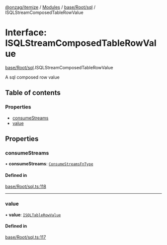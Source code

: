 [@onzag/itemize](../README.md) / [Modules](../modules.md) / [base/Root/sql](../modules/base_Root_sql.md) / ISQLStreamComposedTableRowValue

# Interface: ISQLStreamComposedTableRowValue

[base/Root/sql](../modules/base_Root_sql.md).ISQLStreamComposedTableRowValue

A sql composed row value

## Table of contents

### Properties

- [consumeStreams](base_Root_sql.ISQLStreamComposedTableRowValue.md#consumestreams)
- [value](base_Root_sql.ISQLStreamComposedTableRowValue.md#value)

## Properties

### consumeStreams

• **consumeStreams**: [`ConsumeStreamsFnType`](../modules/base_Root_sql.md#consumestreamsfntype)

#### Defined in

[base/Root/sql.ts:118](https://github.com/onzag/itemize/blob/5c2808d3/base/Root/sql.ts#L118)

___

### value

• **value**: [`ISQLTableRowValue`](base_Root_sql.ISQLTableRowValue.md)

#### Defined in

[base/Root/sql.ts:117](https://github.com/onzag/itemize/blob/5c2808d3/base/Root/sql.ts#L117)
